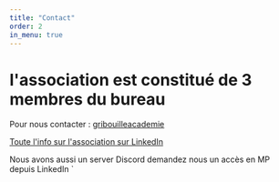 ```yaml
---
title: "Contact"
order: 2
in_menu: true
---
```

# l'association est constitué de 3 membres du bureau

Pour nous contacter : [gribouilleacademie](mailto:gribouille@academie.com)

[Toute l'info sur l'association sur LinkedIn](https://www.linkedin.com/company/gribouille-acad-mie)

Nous avons aussi un server Discord demandez nous un accès en MP depuis LinkedIn
` 